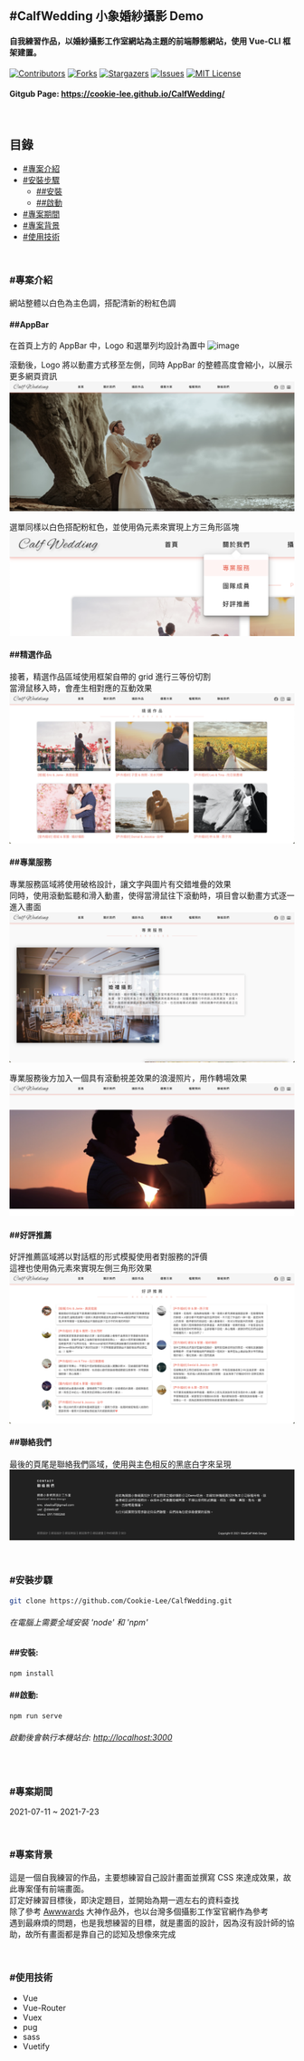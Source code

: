 ## #CalfWedding 小象婚紗攝影 Demo

#### 自我練習作品，以婚紗攝影工作室網站為主題的前端靜態網站，使用 Vue-CLI 框架建置。

[![Contributors][contributors-shield]][contributors-url]
[![Forks][forks-shield]][forks-url]
[![Stargazers][stars-shield]][stars-url]
[![Issues][issues-shield]][issues-url]
[![MIT License][license-shield]][license-url]

#### Gitgub Page: https://cookie-lee.github.io/CalfWedding/

<br/>

## 目錄

- [#專案介紹](#專案介紹)
- [#安裝步驟](#安裝步驟)
  - [##安裝](#安裝)
  - [##啟動](#啟動)
- [#專案期間](#專案期間)
- [#專案背景](#專案背景)
- [#使用技術](#使用技術)

<br/>

### #專案介紹

####

網站整體以白色為主色調，搭配清新的粉紅色調

#### ##AppBar

在首頁上方的 AppBar 中，Logo 和選單列均設計為置中
![image](./readme/img_01.png)

滾動後，Logo 將以動畫方式移至左側，同時 AppBar 的整體高度會縮小，以展示更多網頁資訊
![image](./readme/img_02.png)

選單同樣以白色搭配粉紅色，並使用偽元素來實現上方三角形區塊
![image](./readme/img_03.png)

#### ##精選作品

接著，精選作品區域使用框架自帶的 grid 進行三等份切割  
當滑鼠移入時，會產生相對應的互動效果
![image](./readme/img_04.png)

#### ##專業服務

專業服務區域將使用破格設計，讓文字與圖片有交錯堆疊的效果  
同時，使用滾動監聽和滑入動畫，使得當滑鼠往下滾動時，項目會以動畫方式逐一進入畫面
![image](./readme/img_05.png)

專業服務後方加入一個具有滾動視差效果的浪漫照片，用作轉場效果
![image](./readme/img_06.png)

#### ##好評推薦

好評推薦區域將以對話框的形式模擬使用者對服務的評價  
這裡也使用偽元素來實現左側三角形效果
![image](./readme/img_07.png)

#### ##聯絡我們

最後的頁尾是聯絡我們區域，使用與主色相反的黑底白字來呈現
![image](./readme/img_08.png)

<br/>

### #安裝步驟

```sh
git clone https://github.com/Cookie-Lee/CalfWedding.git
```

###### 在電腦上需要全域安裝 'node' 和 'npm'

#### ##安裝:

`npm install`

#### ##啟動:

`npm run serve`

###### 啟動後會執行本機站台: [http://localhost:3000](http://localhost:3000)

<br/>

### #專案期間

2021-07-11 ~ 2021-7-23

<br/>

### #專案背景

####

這是一個自我練習的作品，主要想練習自己設計畫面並撰寫 CSS 來達成效果，故此專案僅有前端畫面。  
訂定好練習目標後，即決定題目，並開始為期一週左右的資料查找  
除了參考 [Awwwards](https://www.awwwards.com/) 大神作品外，也以台灣多個攝影工作室官網作為參考  
遇到最麻煩的問題，也是我想練習的目標，就是畫面的設計，因為沒有設計師的協助，故所有畫面都是靠自己的認知及想像來完成

<br/>

### #使用技術

- Vue
- Vue-Router
- Vuex
- pug
- sass
- Vuetify

<!-- links -->

[your-project-path]: Cookie-Lee/CalfWedding
[contributors-shield]: https://img.shields.io/github/contributors/Cookie-Lee/CalfWedding.svg?style=flat-square
[contributors-url]: https://github.com/Cookie-Lee/CalfWedding/graphs/contributors
[forks-shield]: https://img.shields.io/github/forks/Cookie-Lee/CalfWedding.svg?style=flat-square
[forks-url]: https://github.com/Cookie-Lee/CalfWedding/network/members
[stars-shield]: https://img.shields.io/github/stars/Cookie-Lee/CalfWedding.svg?style=flat-square
[stars-url]: https://github.com/Cookie-Lee/CalfWedding/stargazers
[issues-shield]: https://img.shields.io/github/issues/Cookie-Lee/CalfWedding.svg?style=flat-square
[issues-url]: https://img.shields.io/github/issues/Cookie-Lee/CalfWedding.svg
[license-shield]: https://img.shields.io/github/license/Cookie-Lee/CalfWedding.svg?style=flat-square
[license-url]: https://github.com/Cookie-Lee/CalfWedding/blob/master/LICENSE.txt
